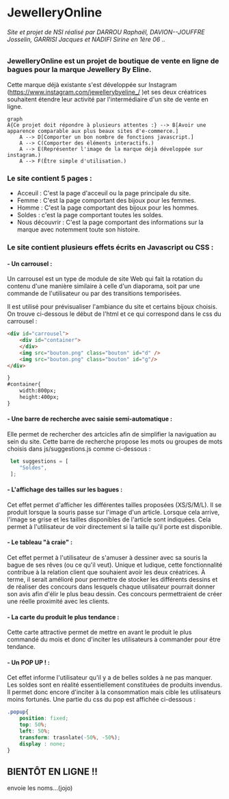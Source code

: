 # JewelleryOnline
###### Site et projet de NSI réalisé par DARROU Raphaël, DAVION--JOUFFRE Josselin, GARRISI Jacques et NADIFI Sirine en 1ère 06 ..

### JewelleryOnline est un projet de boutique de vente en ligne de bagues pour la marque Jewellery By Eline. 
Cette marque déjà existante s'est développée sur Instagram (https://www.instagram.com/jewellerybyeline_/ )et ses deux créatrices souhaitent étendre leur activité par l'intermédiaire d'un site de vente en ligne.

```mermaid
graph
A{Ce projet doit répondre à plusieurs attentes :} --> B[Avoir une apparence comparable aux plus beaux sites d'e-commerce.]
    A --> D[Comporter un bon nombre de fonctions javascript.]
    A --> C(Comporter des éléments interactifs.)
    A --> E(Représenter l'image de la marque déjà développée sur instagram.)
    A --> F(Être simple d'utilisation.)
```

### Le site contient 5 pages :
- Acceuil :
C'est la page d'acceuil ou la page principale du site.
- Femme :
C'est la page comportant des bijoux pour les femmes.
- Homme : 
C'est la page comportant des bijoux pour les hommes.
- Soldes :
c'est la page comportant toutes les soldes.
- Nous découvrir :
C'est la page comportant des informations sur la marque avec notemment toute son histoire.

### Le site contient plusieurs effets écrits en Javascript ou CSS :
#### - Un carrousel : 
Un carrousel est un type de module de site Web qui fait la rotation du contenu d'une manière similaire à celle d'un diaporama, soit par une commande de l'utilisateur ou par des transitions temporisées.

Il est utilisé pour prévisualiser l'ambiance du site et certains bijoux choisis. On trouve ci-dessous le début de l'html et ce qui correspond dans le css du carrousel :


```html
<div id="carrousel">
	<div id="container">
	</div>
	<img src="bouton.png" class="bouton" id="d" />
	<img src="bouton.png" class="bouton" id="g"/>
</div>
```

```html
}
#container{
	width:800px;
	height:400px;
}
```



#### - Une barre de recherche avec saisie semi-automatique :
Elle permet de rechercher des artcicles afin de simplifier la naviguation au sein du site.
Cette barre de recherche propose les mots ou groupes de mots choisis dans js/suggestions.js comme ci-dessous :

```js
 let suggestions = [
    "Soldes",
 ];
```

#### - L'affichage des tailles sur les bagues :
Cet effet permet d'afficher les différentes tailles proposées (XS/S/M/L). Il se produit lorsque la souris passe sur l'image d'un article. Lorsque cela arrive, l'image se grise et les tailles disponibles de l'article sont indiquées. Cela permet à l'utilisateur de voir directement si la taille qu'il porte est disponible.

#### - Le tableau "à craie" :
Cet effet permet à l'utilisateur de s'amuser à dessiner avec sa souris la bague de ses rêves (ou ce qu'il veut). Unique et ludique, cette fonctionnalité contribue à la relation client que souhaient avoir les deux créatrices. À terme, il serait amélioré pour permettre de stocker les différents dessins et de réaliser des concours dans lesquels chaque utilisateur pourrait donner son avis afin d'élir le plus beau dessin. Ces concours permettraient de créer une réelle proximité avec les clients.

#### - La carte du produit le plus tendance :
Cette carte attractive permet de mettre en avant le produit le plus commandé du mois et donc d'inciter les utilisateurs à commander pour être tendance.


#### - Un POP UP ! :
Cet effet informe l'utilisateur qu'il y a de belles soldes à ne pas manquer. Les soldes sont en réalité essentiellement constituées de produits invendus. Il permet donc encore d'inciter à la consommation mais cible les utilisateurs moins fortunés. Une partie du css du pop est affichée ci-dessous :

```css
.popup{
	position: fixed;
	top: 50%;
	left: 50%;
	transform: trasnlate(-50%, -50%);
	display : none;
}
```
## BIENTÔT EN LIGNE !!

envoie les noms...(jojo)
